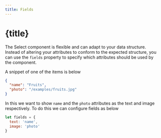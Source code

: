 ```yaml
---
title: Fields
---
```


# {title}

The Select component is flexible and can adapt to your data structure. Instead of altering your attributes
to conform to the expected structure, you can use the `fields` property to specify which attributes
should be used by the component.

A snippet of one of the items is below

```json
{
  "name": "Fruits",
  "photo": "/examples/fruits.jpg"
}
```

In this we want to show `name` and the `photo` attributes as the text and image respectively.
To do this we can configure fields as below

```js
let fields = {
  text: 'name',
  image: 'photo'
}
```
